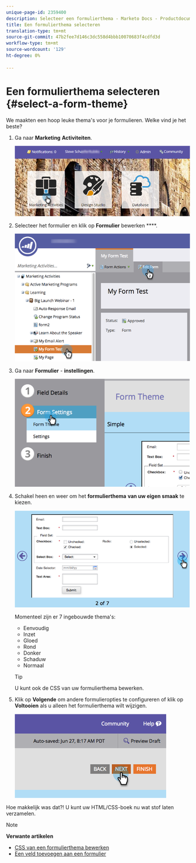 ```yaml
---
unique-page-id: 2359400
description: Selecteer een formulierthema - Marketo Docs - Productdocumentatie
title: Een formulierthema selecteren
translation-type: tm+mt
source-git-commit: 47b2fee7d146c3dc558d4bbb10070683f4cdfd3d
workflow-type: tm+mt
source-wordcount: '129'
ht-degree: 0%

---
```



# Een formulierthema selecteren {#select-a-form-theme}

We maakten een hoop leuke thema&#39;s voor je formulieren. Welke vind je het beste?

1. Ga naar **Marketing** **Activiteiten**.

   ![](assets/login-marketing-activities-1.png)

1. Selecteer het formulier en klik op **Formulier** bewerken ****.

   ![](assets/editform.png)

1. Ga naar **Formulier** - **instellingen**.

   ![](assets/image2014-9-15-17-7-7.png)

1. Schakel heen en weer om het **formulierthema** **van uw eigen smaak** te kiezen.

   ![](assets/image2014-9-15-17-3a7-3a20.png)

   Momenteel zijn er 7 ingebouwde thema&#39;s:

   * Eenvoudig
   * Inzet
   * Gloed
   * Rond
   * Donker
   * Schaduw
   * Normaal

   >[!TIP]
   >
   >U kunt ook de CSS van uw formulierthema [](../../../../product-docs/demand-generation/forms/form-design/edit-the-css-of-a-form-theme.md)bewerken.

1. Klik op **Volgende** om andere formulieropties te configureren of klik op **Voltooien** als u alleen het formulierthema wilt wijzigen.

   ![](assets/image2014-9-15-17-3a8-3a22.png)

Hoe makkelijk was dat?! U kunt uw HTML/CSS-boek nu wat stof laten verzamelen.

>[!NOTE]
>
>**Verwante artikelen**
>
>* [CSS van een formulierthema bewerken](../../../../product-docs/demand-generation/forms/form-design/edit-the-css-of-a-form-theme.md)
>* [Een veld toevoegen aan een formulier](add-a-field-to-a-form.md)

>



